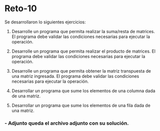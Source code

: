 # Reto-10
Se desarrollaron lo siguientes ejercicios:
1. Desarrolle un programa que permita realizar la suma/resta de matrices. El programa debe validar las condiciones necesarias para ejecutar la operación.

2. Desarrolle un programa que permita realizar el producto de matrices. El programa debe validar las condiciones necesarias para ejecutar la operación.

3. Desarrolle un programa que permita obtener la matriz transpuesta de una matriz ingresada. El programa debe validar las condiciones necesarias para ejecutar la operación.

4. Desarrollar un programa que sume los elementos de una columna dada de una matriz.

5. Desarrollar un programa que sume los elementos de una fila dada de una matriz.
### - Adjunto queda el archivo adjunto con su solución.
